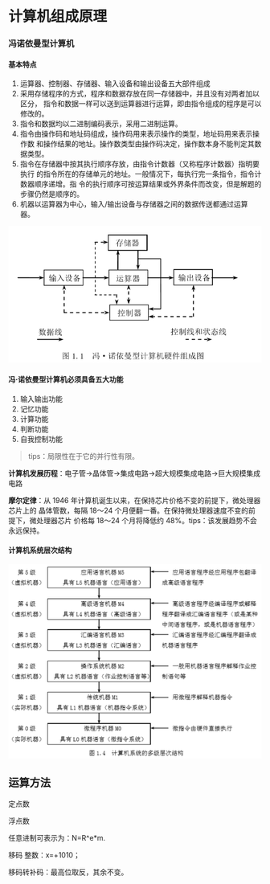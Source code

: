 # 计算机组成原理

### 冯诺依曼型计算机

#### 基本特点
1. 运算器、控制器、存储器、输入设备和输出设备五大部件组成
2. 采用存储程序的方式，程序和数据存放在同一存储器中，并且没有对两者加以区分， 指令和数据一样可以送到运算器进行运算，即由指令组成的程序是可以修改的。    
3. 指令和数据均以二进制编码表示，采用二进制运算。 
4. 指令由操作码和地址码组成，操作码用来表示操作的类型，地址码用来表示操作数 和操作结果的地址。操作数类型由操作码决定，操作数本身不能判定其数据类型。     
5. 指令在存储器中按其执行顺序存放，由指令计数器（又称程序计数器）指明要执行 的指令所在的存储单元的地址。一般情况下，每执行完一条指令，指令计数器顺序递增。指 令的执行顺序可按运算结果或外界条件而改变，但是解题的步骤仍然是顺序的。     
6. 机器以运算器为中心，输入/输出设备与存储器之间的数据传送都通过运算器。 

![von Neumann](./asset/computerorganization/vonNeumann.png)

#### 冯·诺依曼型计算机必须具备五大功能
1. 输入输出功能
2. 记忆功能
3. 计算功能
4. 判断功能
5. 自我控制功能

> tips：局限性在于它的并行性有限。

**计算机发展历程**：电子管->晶体管->集成电路->超大规模集成电路->巨大规模集成电路

**摩尔定律**：从 1946 年计算机诞生以来，在保持芯片价格不变的前提下，微处理器芯片上的 晶体管数，每隔 18～24 个月便翻一番。在保持微处理器速度不变的前提下，微处理器芯片 价格每 18～24 个月将降低约 48%。tips：该发展趋势不会永远保持。

#### 计算机系统层次结构

![von Neumann](./asset/computerorganization/CSystemLevel.png)



## 运算方法

定点数

浮点数

任意进制可表示为：N=R^e*m.

移码
整数：x=+1010；

移码转补码：最高位取反，其余不变。